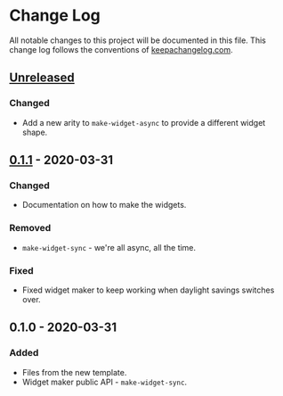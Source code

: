 # Change Log
All notable changes to this project will be documented in this file. This change log follows the conventions of [keepachangelog.com](http://keepachangelog.com/).

## [Unreleased]
### Changed
- Add a new arity to `make-widget-async` to provide a different widget shape.

## [0.1.1] - 2020-03-31
### Changed
- Documentation on how to make the widgets.

### Removed
- `make-widget-sync` - we're all async, all the time.

### Fixed
- Fixed widget maker to keep working when daylight savings switches over.

## 0.1.0 - 2020-03-31
### Added
- Files from the new template.
- Widget maker public API - `make-widget-sync`.

[Unreleased]: https://github.com/your-name/clj-toy-vm/compare/0.1.1...HEAD
[0.1.1]: https://github.com/your-name/clj-toy-vm/compare/0.1.0...0.1.1
